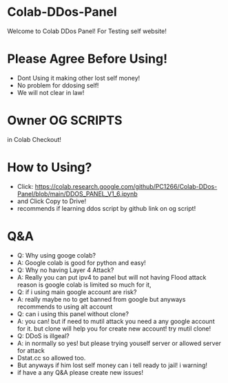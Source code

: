 # Colab-DDos-Panel
Welcome to Colab DDos Panel! For Testing self website!
# Please Agree Before Using!
* Dont Using it making other lost self money!
* No problem for ddosing self!
* We will not clear in law!
# Owner OG SCRIPTS
in Colab Checkout!
# How to Using?
* Click: https://colab.research.google.com/github/PC1266/Colab-DDos-Panel/blob/main/DDOS_PANEL_V1_6.ipynb
* and Click Copy to Drive!
* recommends if learning ddos script by github link on og script!
# Q&A
* Q: Why using googe colab?
* A: Google colab is good for python and easy!
* Q: Why no having Layer 4 Attack?
* A: Really you can put ipv4 to panel but will not having Flood attack reason is google colab is limited so much for it,
* Q: if i using main google account are risk?
* A: really maybe no to get banned from google but anyways recommends to using alt account
* Q: can i using this panel without clone?
* A: you can! but if need to mutil attack you need a any google account for it. but clone will help you for create new account! try mutil clone!
* Q: DDoS is illgeal?
* A: in normally so yes! but please trying youself server or allowed server for attack
* Dstat.cc so allowed too.
* But anyways if him lost self money can i tell ready to jail! i warning!
* if have a any Q&A please create new issues!
